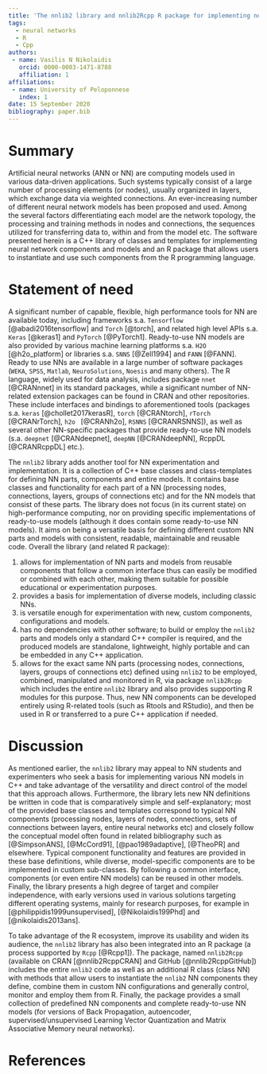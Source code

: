 ```yaml
---
title: 'The nnlib2 library and nnlib2Rcpp R package for implementing neural networks'
tags:
  - neural networks
  - R
  - Cpp
authors:
 - name: Vasilis N Nikolaidis
   orcid: 0000-0003-1471-8788
   affiliation: 1
affiliations:
 - name: University of Peloponnese
   index: 1
date: 15 September 2020
bibliography: paper.bib
---
```


# Summary

Artificial neural networks (ANN or NN) are computing models used in various data-driven applications. Such systems typically consist of a large number of processing elements (or nodes), usually organized in layers, which exchange data via weighted connections. An ever-increasing number of different neural network models has been proposed and used. Among the several factors differentiating each model are the network topology, the processing and training methods in nodes and connections, the sequences utilized for transferring data to, within and from the model etc. The software presented herein is a C++ library of classes and templates for implementing neural network components and models and an R package that allows users to instantiate and use such components from the R programming language.

# Statement of need

A significant number of capable, flexible, high performance tools for NN are available today, including frameworks s.a. `Tensorflow` [@abadi2016tensorflow] and `Torch` [@torch], and related high level APIs s.a. `Keras` [@keras1] and `PyTorch` [@PyTorch1]. Ready-to-use NN models are also provided by various machine learning platforms s.a. `H2O` [@h2o_platform] or libraries s.a. `SNNS` [@Zell1994] and `FANN` [@FANN]. Ready to use NNs are available in a large number of software packages (`WEKA`, `SPSS`, `Matlab`, `NeuroSolutions`, `Noesis`  and many others). The R language, widely used for data analysis, includes package `nnet` [@CRANnnet] in its standard packages, while a significant number of NN-related extension packages can be found in CRAN and other repositories. These include interfaces and bindings to aforementioned tools (packages s.a. `keras` [@chollet2017kerasR], `torch` [@CRANtorch], `rTorch` [@CRANrTorch], `h2o ` [@CRANh2o], `RSNNS` [@CRANRSNNS]), as well as several other NN-specific packages that provide ready-to-use NN models (s.a. `deepnet` [@CRANdeepnet], `deepNN` [@CRANdeepNN], RcppDL [@CRANRcppDL] etc.).

The `nnlib2` library adds another tool for NN experimentation and implementation. It is a collection of C++  base classes and class-templates for defining NN parts, components and entire models. It contains base classes and functionality for each part of a NN (processing nodes, connections, layers, groups of connections etc) and for the NN models that consist of these parts. The library does not focus (in its current state) on high-performance computing, nor on providing specific implementations of ready-to-use models (although it does contain some ready-to-use NN models). It aims on being a versatile basis for defining different custom NN parts and models with consistent, readable, maintainable and reusable code. Overall the library (and related R package):

1. allows for implementation of NN parts and models from reusable components that follow a common interface thus can easily be modified or combined with each other, making them suitable for possible educational or experimentation purposes.
2. provides a basis for implementation of diverse models, including classic NNs.
3. is versatile enough for experimentation with new, custom components, configurations and models.
4. has no dependencies with other software; to build or employ the `nnlib2` parts and models only a standard C++ compiler is required, and the produced models are standalone, lightweight, highly portable and can be embedded in any C++ application.
5. allows for the exact same NN parts (processing nodes, connections, layers, groups of connections etc) defined using `nnlib2` to be employed, combined, manipulated and monitored in R, via package `nnlib2Rcpp` which includes the entire `nnlib2` library and also provides supporting R modules for this purpose. Thus, new NN components can be developed entirely using R-related tools (such as Rtools and RStudio), and then be used in R or transferred to a pure C++ application if needed.

# Discussion

As mentioned earlier, the `nnlib2` library may appeal to NN students and experimenters who seek a basis for implementing various NN models in C++ and take advantage of the versatility and direct control of the model that this approach allows. Furthermore, the library lets new NN definitions be written in code that is comparatively simple and self-explanatory; most of the provided base classes and templates correspond to typical NN components (processing nodes, layers of nodes, connections, sets of connections between layers, entire neural networks etc) and closely follow the conceptual model often found in related bibliography such as [@SimpsonANS], [@McCord91], [@pao1989adaptive], [@TheoPR] and elsewhere. Typical component functionality and features are provided in these base definitions, while diverse, model-specific components are to be implemented in custom sub-classes. By following a common interface, components (or even entire NN models) can be reused in other models. Finally, the library presents a high degree of target and compiler independence, with early versions used in various solutions targeting different operating systems, mainly for research purposes, for example in [@philippidis1999unsupervised], [@Nikolaidis199Phd] and [@nikolaidis2013ans]. 

To take advantage of the R ecosystem, improve its usability and widen its audience, the `nnlib2` library has also been integrated into an R package (a process supported by `Rcpp` [@Rcpp1]). The package, named `nnlib2Rcpp` (available on CRAN [@nnlib2RcppCRAN] and GitHub [@nnlib2RcppGitHub]) includes the entire `nnlib2` code as well as an additional R class (class NN) with methods that allow users to instantiate the `nnlib2` NN components they define, combine them in custom NN configurations and generally control, monitor and employ them from R. Finally, the package provides a small collection of predefined NN components and complete ready-to-use NN models (for versions of Back Propagation, autoencoder, supervised/unsupervised Learning Vector Quantization and Matrix Associative Memory neural networks).

# References
